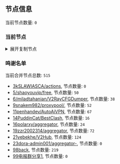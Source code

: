 
## 节点信息
当前节点数量: `0`
### 当前节点
<details>
  <summary>展开复制节点</summary>

    

</details>

### 鸣谢名单
当前合并节点总数: `515`
- [3kSLAWIASCA/actions](https://github.com/kSLAWIASCA/actions), 节点数量: `0`
- [5/shaoyouvip/free](https://github.com/shaoyouvip/free), 节点数量: `50`
- [6/miladtahanian/V2RayCFGDumper](https://github.com/miladtahanian/V2RayCFGDumper), 节点数量: `38`
- [9snakem982/proxypool/](https://github.com/snakem982/proxypool/), 节点数量: `52`
- [11penhandev/AutoAiVPN](https://github.com/penhandev/AutoAiVPN), 节点数量: `67`
- [14PuddinCat/BestClash](https://github.com/PuddinCat/BestClash), 节点数量: `16`
- [16polarxy/aggregator](https://github.com/polarxy/aggregator), 节点数量: `24`
- [19zzr2002314/aggregator](https://github.com/zzr2002314/aggregator), 节点数量: `72`
- [21yebekhe/V2Hub](https://github.com/yebekhe/V2Hub), 节点数量: `124`
- [23dora-admin001/aggregator-](https://github.com/dora-admin001/aggregator-), 节点数量: `0`
- [98back](https://github.com/firefoxmmx2/v2rayshare_subcription), 节点数量: `219`
- [99电报群分享1](https://github.com/cdddbc/getAirport), 节点数量: `0`


